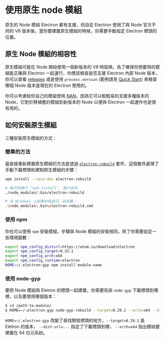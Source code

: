 # 使用原生 node 模組

原生的 Node 模組 Electron 都有支援，但自從 Electron 使用了與 Node 官方不同的 V8 版本後，當你要建置原生模組的時候，你需要手動指定 Electron 標頭的位置。

## 原生 Node 模組的相容性

原生模組可能在 Node 開始使用一個新版本的 V8 時毀損，為了確保你想要用的模組能正確與 Electron 一起運行，你應該檢查是否支援 Electron 內部 Node 版本，你可以查看 [releases](https://github.com/electron/electron/releases) 或是使用 `process.version` (範例請見 [Quick Start](https://github.com/electron/electron/blob/master/docs/tutorial/quick-start.md)) 來檢查哪個 Node 版本是現在的 Electron 使用的。

你可以考慮給你自己的模組使用 [NAN](https://github.com/nodejs/nan/)，因為它可以較輕易的支援多種版本的 Node，它對於移植舊的模組到新版本的 Node 以便與 Electron 一起運作也是很有用的。

## 如何安裝原生模組

三種安裝原生模組的方式：

### 簡單的方法

最直接重新建置原生模組的方法是透過 [`electron-rebuild`](https://github.com/paulcbetts/electron-rebuild) 套件，這個套件處理了手動下載標頭和建制原生模組的步驟：

```sh
npm install --save-dev electron-rebuild

# 每次你執行 "npm install", 執行這句
./node_modules/.bin/electron-rebuild

# 在 Windows 上如果你有狀況，試試看：
.\node_modules\.bin\electron-rebuild.cmd
```

### 使用 npm

你也可以使用 `npm` 安裝模組，步驟與 Node 模組的安裝相同，除了你需要設定一些環境變數：

```bash
export npm_config_disturl=https://atom.io/download/electron
export npm_config_target=0.33.1
export npm_config_arch=x64
export npm_config_runtime=electron
HOME=~/.electron-gyp npm install module-name
```

### 使用 node-gyp 

要把 Node 模組與 Eletron 的標頭一起建置，你需要告訴 `node-gyp` 下載標頭到哪裡，以及要使用哪個版本：

```bash
$ cd /path-to-module/
$ HOME=~/.electron-gyp node-gyp rebuild --target=0.29.1 --arch=x64 --dist-url=https://atom.io/download/electron
```

`HOME=~/.electron-gyp` 改變了尋找開發標頭的地方，`--target=0.29.1` 是 Eletron 的版本， `--dist-url=...` 指定了下載標頭到哪， `--arch=x64` 指出模組要建置在 64 位元系統。
